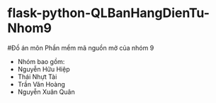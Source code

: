 # flask-python-QLBanHangDienTu-Nhom9
#Đồ án môn Phần mềm mã nguồn mở của nhóm 9
- Nhóm bao gồm:
- Nguyễn Hữu Hiệp
- Thái Nhựt Tài
- Trần Văn Hoàng
- Nguyễn Xuân Quân
